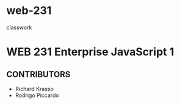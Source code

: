 # web-231
classwork
<h1>WEB 231 Enterprise JavaScript 1</h1>
<h2>CONTRIBUTORS</h2>
<ul>
    <li>Richard Krasso </li>
    <li>Rodrigo Piccardo</li>
  </ul>